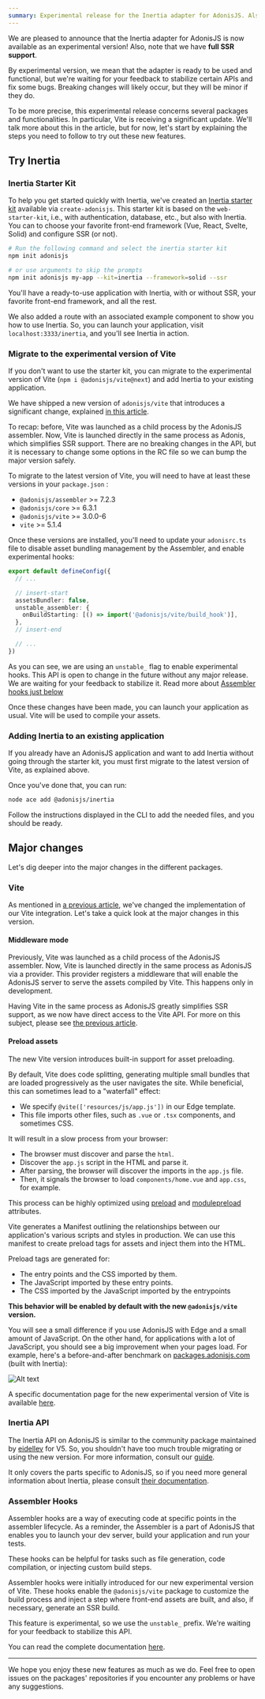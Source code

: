 ```yaml
---
summary: Experimental release for the Inertia adapter for AdonisJS. Also come with a new release of our Vite integration.
---
```


We are pleased to announce that the Inertia adapter for AdonisJS is now available as an experimental version! Also, note that we have **full SSR support**.

By experimental version, we mean that the adapter is ready to be used and functional, but we're waiting for your feedback to stabilize certain APIs and fix some bugs. Breaking changes will likely occur, but they will be minor if they do.

To be more precise, this experimental release concerns several packages and functionalities. In particular, Vite is receiving a significant update. We'll talk more about this in the article, but for now, let's start by explaining the steps you need to follow to try out these new features.

## Try Inertia

### Inertia Starter Kit

To help you get started quickly with Inertia, we've created an [Inertia starter kit](https://github.com/adonisjs/inertia-starter-kit) available via `create-adonisjs`. This starter kit is based on the `web-starter-kit`, i.e., with authentication, database, etc., but also with Inertia. You can to choose your favorite front-end framework (Vue, React, Svelte, Solid) and configure SSR (or not).

```sh
# Run the following command and select the inertia starter kit
npm init adonisjs

# or use arguments to skip the prompts
npm init adonisjs my-app --kit=inertia --framework=solid --ssr
```

You'll have a ready-to-use application with Inertia, with or without SSR, your favorite front-end framework, and all the rest.

We also added a route with an associated example component to show you how to use Inertia. So, you can launch your application, visit `localhost:3333/inertia`, and you'll see Inertia in action.

### Migrate to the experimental version of Vite

If you don't want to use the starter kit, you can migrate to the experimental version of Vite (`npm i @adonisjs/vite@next`) and add Inertia to your existing application.

We have shipped a new version of `adonisjs/vite` that introduces a significant change, explained [in this article](https://adonisjs.com/blog/future-plans-for-adonisjs-6#adonisjsvite).

To recap: before, Vite was launched as a child process by the AdonisJS assembler. Now, Vite is launched directly in the same process as Adonis, which simplifies SSR support. There are no breaking changes in the API, but it is necessary to change some options in the RC file so we can bump the major version safely.

To migrate to the latest version of Vite, you will need to have at least these versions in your `package.json` :

- `@adonisjs/assembler` >= 7.2.3
- `@adonisjs/core` >= 6.3.1
- `@adonisjs/vite` >= 3.0.0-6
- `vite` >= 5.1.4

Once these versions are installed, you'll need to update your `adonisrc.ts` file to disable asset bundling management by the Assembler, and enable experimental hooks:

```ts
export default defineConfig({
  // ...

  // insert-start
  assetsBundler: false,
  unstable_assembler: {
    onBuildStarting: [() => import('@adonisjs/vite/build_hook')],
  },
  // insert-end

  // ...
})
```

As you can see, we are using an `unstable_` flag to enable experimental hooks. This API is open to change in the future without any major release. We are waiting for your feedback to stabilize it. Read more about [Assembler hooks just below](#assembler-hooks)

Once these changes have been made, you can launch your application as usual. Vite will be used to compile your assets.

### Adding Inertia to an existing application

If you already have an AdonisJS application and want to add Inertia without going through the starter kit, you must first migrate to the latest version of Vite, as explained above.

Once you've done that, you can run:

```sh
node ace add @adonisjs/inertia
```

Follow the instructions displayed in the CLI to add the needed files, and you should be ready.

## Major changes

Let's dig deeper into the major changes in the different packages.

### Vite 

As mentioned in [a previous article](./future-plans-for-adonisjs-6.md), we've changed the implementation of our Vite integration. Let's take a quick look at the major changes in this version.

#### Middleware mode 

Previously, Vite was launched as a child process of the AdonisJS assembler. Now, Vite is launched directly in the same process as AdonisJS via a provider. This provider registers a middleware that will enable the AdonisJS server to serve the assets compiled by Vite. This happens only in development.

Having Vite in the same process as AdonisJS greatly simplifies SSR support, as we now have direct access to the Vite API. For more on this subject, please see [the previous article](./future-plans-for-adonisjs-6.md#adonisjsvite).

#### Preload assets

The new Vite version introduces built-in support for asset preloading.

By default, Vite does code splitting, generating multiple small bundles that are loaded progressively as the user navigates the site. While beneficial, this can sometimes lead to a "waterfall" effect:

- We specify `@vite(['resources/js/app.js'])` in our Edge template.
- This file imports other files, such as `.vue` or `.tsx` components, and sometimes CSS.

It will result in a slow process from your browser:

- The browser must discover and parse the `html`.
- Discover the `app.js` script in the HTML and parse it. 
- After parsing, the browser will discover the imports in the `app.js` file.
- Then, it signals the browser to load `components/home.vue` and `app.css`, for example.

This process can be highly optimized using [preload](https://developer.mozilla.org/fr/docs/Web/HTML/Attributes/rel/preload) and [modulepreload](https://developer.mozilla.org/fr/docs/Web/HTML/Attributes/rel/modulepreload) attributes.

Vite generates a Manifest outlining the relationships between our application's various scripts and styles in production. We can use this manifest to create preload tags for assets and inject them into the HTML.

Preload tags are generated for:

- The entry points and the CSS imported by them.
- The JavaScript imported by these entry points.
- The CSS imported by the JavaScript imported by the entrypoints

**This behavior will be enabled by default with the new `@adonisjs/vite` version.**

You will see a small difference if you use AdonisJS with Edge and a small amount of JavaScript. On the other hand, for applications with a lot of JavaScript, you should see a big improvement when your pages load. For example, here's a before-and-after benchmark on [packages.adonisjs.com](https://packages.adonisjs.com) (built with Inertia):

![Alt text](/before_after_preload.png)

A specific documentation page for the new experimental version of Vite is available [here](https://docs.adonisjs.com/guides/experimental-vite).

### Inertia API

The Inertia API on AdonisJS is similar to the community package maintained by [eidellev](https://github.com/eidellev) for V5. So, you shouldn't have too much trouble migrating or using the new version. For more information, consult our [guide](https://docs.adonisjs.com/guides/inertia). 

It only covers the parts specific to AdonisJS, so if you need more general information about Inertia, please consult [their documentation](https://inertiajs.com/).

### Assembler Hooks

Assembler hooks are a way of executing code at specific points in the assembler lifecycle. As a reminder, the Assembler is a part of AdonisJS that enables you to launch your dev server, build your application and run your tests. 

These hooks can be helpful for tasks such as file generation, code compilation, or injecting custom build steps.

Assembler hooks were initially introduced for our new experimental version of Vite. These hooks enable the `@adonisjs/vite` package to customize the build process and inject a step where front-end assets are built, and also, if necessary, generate an SSR build.

This feature is experimental, so we use the `unstable_` prefix. We're waiting for your feedback to stabilize this API. 

You can read the complete documentation [here](https://docs.adonisjs.com/guides/experimental-assembler-hooks).

---

We hope you enjoy these new features as much as we do. Feel free to open issues on the packages' repositories if you encounter any problems or have any suggestions.
